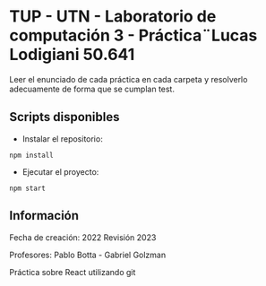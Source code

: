 

# TUP - UTN - Laboratorio de computación 3 - Práctica¨Lucas Lodigiani 50.641

Leer el enunciado de cada práctica en cada carpeta y resolverlo adecuamente de forma que se cumplan test.

## Scripts disponibles

- Instalar el repositorio:

`npm install`


- Ejecutar el proyecto:

`npm start`

## Información

Fecha de creación: 2022
Revisión 2023

Profesores: Pablo Botta - Gabriel Golzman

Práctica sobre React utilizando git
